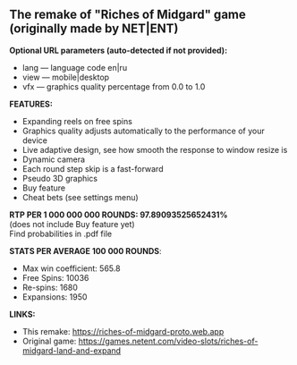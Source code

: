 ## The remake of "Riches of Midgard" game (originally made by NET|ENT)  
  
**Optional URL parameters (auto-detected if not provided):**  
- lang — language code en|ru  
- view — mobile|desktop  
- vfx — graphics quality percentage from 0.0 to 1.0  
  
**FEATURES:**  
- Expanding reels on free spins  
- Graphics quality adjusts automatically to the performance of your device  
- Live adaptive design, see how smooth the response to window resize is  
- Dynamic camera  
- Each round step skip is a fast-forward  
- Pseudo 3D graphics  
- Buy feature  
- Cheat bets (see settings menu)  
  
**RTP PER 1 000 000 000 ROUNDS: 97.89093525652431%**  
(does not include Buy feature yet)  
Find probabilities in .pdf file  
  
**STATS PER AVERAGE 100 000 ROUNDS**:  
- Max win coefficient: 565.8  
- Free Spins: 10036  
- Re-spins: 1680  
- Expansions: 1950  
  
**LINKS:**  
- This remake: https://riches-of-midgard-proto.web.app  
- Original game: https://games.netent.com/video-slots/riches-of-midgard-land-and-expand  
